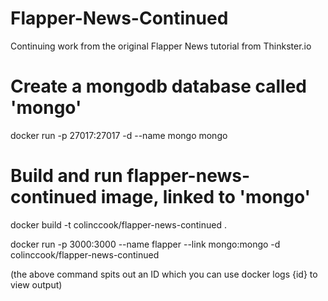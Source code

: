 # Flapper-News-Continued
Continuing work from the original Flapper News tutorial from Thinkster.io




# Create a mongodb database called 'mongo'

docker run -p 27017:27017 -d --name mongo mongo


# Build and run flapper-news-continued image, linked to 'mongo'

docker build -t colinccook/flapper-news-continued .

docker run -p 3000:3000 --name flapper --link mongo:mongo -d colinccook/flapper-news-continued




(the above command spits out an ID which you can use docker logs {id} to view output)